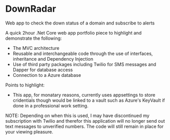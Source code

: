 # DownRadar
Web app to check the down status of a domain and subscribe to alerts

A quick 2hour .Net Core web app portfolio piece to highlight and demonstrate the following:
  * The MVC architecture
  * Reusable and interchangeable code through the use of interfaces, inheritance and Dependency Injection
  * Use of third party packages including Twilio for SMS messages and Dapper for database access
  * Connection to a Azure database
  
 Points to highlight:
  * This app, for monatary reasons, currently uses appsettings to store cridentials though would be linked to a vault such as Azure's KeyVault if done in a professional work setting.
 
 NOTE:
  Depending on when this is used, I may have discontinued my subscription with Twilio and therefor this application will no longer send out text messages to unverified numbers.
  The code will still remain in place for your viewing pleasure.
 
